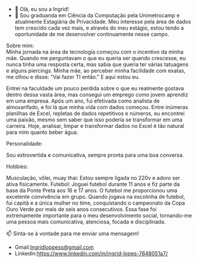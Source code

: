 - 👋 Olá, eu sou a Ingrid!
- 👀  Sou graduanda em Ciência da Computação pela Unimetrocamp e atualmente Estagiária de Privacidade. Meu interesse pela área de dados tem crescido cada vez mais, e através do meu estágio, estou tendo a oportunidade de me desenvolver continuamente nesse campo.

Sobre mim:  
Minha jornada na área de tecnologia começou com o incentivo da minha mãe. Quando me perguntavam o que eu queria ser quando crescesse, eu nunca tinha uma resposta certa, mas sabia que queria ter várias tatuagens e alguns piercings. Minha mãe, ao perceber minha facilidade com exatas, me olhou e disse: "Vai fazer TI então." E aqui estou eu.
  
Entrei na faculdade um pouco perdida sobre o que eu realmente gostava dentro dessa vasta área, mas consegui um emprego como jovem aprendiz em uma empresa. Após um ano, fui efetivada como analista de almoxarifado, e foi lá que minha vida com dados começou. Entre inúmeras planilhas de Excel, repletas de dados repetitivos e números, eu encontrei uma paixão, mesmo sem saber que isso poderia se transformar em uma carreira. Hoje, analisar, limpar e transformar dados no Excel é tão natural para mim quanto beber água.
  
Personalidade:  
  
Sou extrovertida e comunicativa, sempre pronta para uma boa conversa.

Hobbies:  
  
Musculação, vôlei, muay thai: Estou sempre ligada no 220v e adoro ser ativa fisicamente.
Futebol: Joguei futebol durante 11 anos e fiz parte da base da Ponte Preta aos 16 e 17 anos. O futebol me proporcionou uma excelente convivência em grupo. Quando jogava na escolinha de futebol, fui capitã e a única mulher no time, conquistando o campeonato da Copa Ouro Verde por mais de seis anos consecutivos. Essa fase foi extremamente importante para o meu desenvolvimento social, tornando-me uma pessoa mais comunicativa, atenciosa, focada e disciplinada.
     
📫 Sinta-se à vontade para me enviar uma mensagem!    

- Gmail:Ingridloppess@gmail.com
- Linkedin:https://www.linkedin.com/in/ingrid-lopes-7648051a7/


<!---
Ingridloppess/Ingridloppess is a ✨ special ✨ repository because its `README.md` (this file) appears on your GitHub profile.
You can click the Preview link to take a look at your changes.
--->
